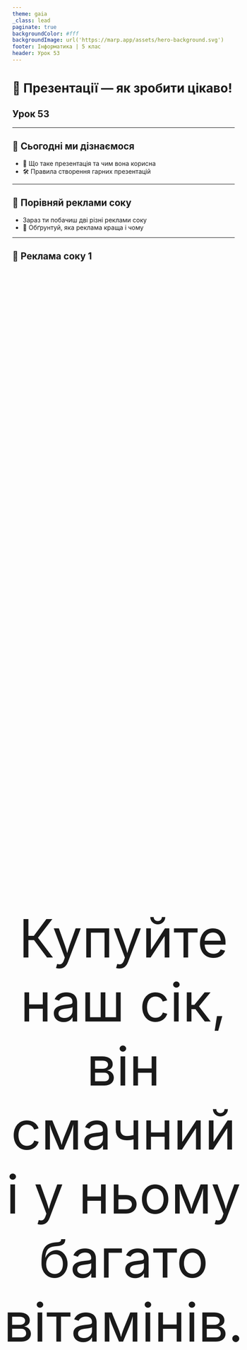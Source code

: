 ```yaml
---
theme: gaia
_class: lead
paginate: true
backgroundColor: #fff
backgroundImage: url('https://marp.app/assets/hero-background.svg')
footer: Інформатика | 5 клас
header: Урок 53
---
```


# 🎥 Презентації — як зробити цікаво!

## Урок 53

---

## 🎯 Сьогодні ми дізнаємося

- 📌 Що таке презентація та чим вона корисна
- 🛠️ Правила створення гарних презентацій

---

## 🧃 Порівняй реклами соку

- Зараз ти побачиш дві різні реклами соку
- 💬 Обґрунтуй, яка реклама краща і чому

---

## 📢 Реклама соку 1

<style scoped>
.center-text {
  display: flex;
  justify-content: center;
  align-items: center;
  height: 100%;
  text-align: center;
  font-size: 1.8em;
}
</style>

<div class="center-text">

Купуйте наш сік, він смачний і у ньому багато вітамінів.

</div>

---

## Реклама соку 2

<style scoped>
img {
  display: block;
  margin: 0 auto;
}
</style>

![h:500](./assets/53/01-juice-commercial.png)

---

## 🤔 Що ти думаєш?

<style scoped>
.center-text {
  display: flex;
  justify-content: center;
  align-items: center;
  height: 100%;
  text-align: center;
  font-size: 120px;
}
</style>

<div class="center-text">

✋

</div>

---

## 📘 Що таке презентація?

- 📄 Кілька слайдів (як аркушів)
- 🖼️ Картинки + короткі написи
- 🔍 Допомагає легко пояснити щось іншим

---

## ✨ Для чого потрібна?

- 🎙️ Щоб цікаво розповісти про щось
- 🎨 Щоб показати свій проєкт
- 🧠 Щоб легше запам’ятати матеріал

---

<style scoped>
section {
  display: flex;
  justify-content: center;
  align-items: center;
}
</style>

# 📋 Правила створення презентацій

---

## ✅ Правило 1

### Один слайд — одна думка

Не пиши все одразу. Один слайд — одне головне!

---

## ✅ Правило 2

### Картинки — головні помічники

Картинки допомагають запам’ятати та зацікавити.

---

## ✅ Правило 3

### Текст має бути короткий і великий

Пиши просто, зрозуміло й крупно!

---

## ✅ Правило 4

### Яскраво, але не занадто 🌈

Кольори мають бути приємні для очей.

---

## ✅ Правило 5

### Презентація — як цікава історія 📖

Початок ➡️ Головне ➡️ Висновок. Як мультфільм!

---

## ✅ Правило 6

### Готуйся розповідати! 🎤

Слайди + твоя розповідь = успіх! Говори чітко і з посмішкою 😊

